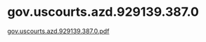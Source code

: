 # gov.uscourts.azd.929139.387.0

[gov.uscourts.azd.929139.387.0.pdf](gov%20uscourts%20azd%20929139%20387%200%2042f9d871ee9141c8a7df3fd1e5697671/gov.uscourts.azd.929139.387.0.pdf)